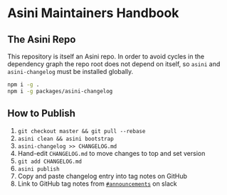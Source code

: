 # Asini Maintainers Handbook

## The Asini Repo

This repository is itself an Asini repo.  In order to avoid cycles in the
dependency graph the repo root does not depend on itself, so `asini` and
`asini-changelog` must be installed globally.

```bash
npm i -g .
npm i -g packages/asini-changelog
```

## How to Publish

1. `git checkout master && git pull --rebase`
1. `asini clean && asini bootstrap`
1. `asini-changelog >> CHANGELOG.md`
1. Hand-edit `CHANGELOG.md` to move changes to top and set version
1. `git add CHANGELOG.md`
1. `asini publish`
1. Copy and paste changelog entry into tag notes on GitHub
1. Link to GitHub tag notes from
   [`#announcements`](https://asini.slack.com/messages/announcements) on slack
